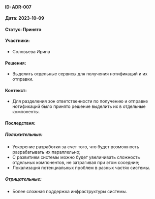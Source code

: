 #### ID: ADR-007

#### Дата: 2023-10-09

#### Статус: Принято

#### Участники:
- Соловьева Ирина

#### Решения:
- Выделить отдельные сервисы для получения нотификаций и их отправки.

#### Контекст:
- Для разделения зон ответственности по получению и отправке нотификаций было принято решение выделить их в отдельные компоненты.
#### Последствия:

##### Положительные:
* Ускорение разработки за счет того, что будет возможность разрабатывать их параллельно;
* С развитием системы можно будет увеличивать сложность отдельных компонентов, не затрагивая при этом соседние;
* Локализация потенциальных проблем в разных частях системы.

##### Отрицательные:
 - Более сложная поддержка инфраструктуры системы.